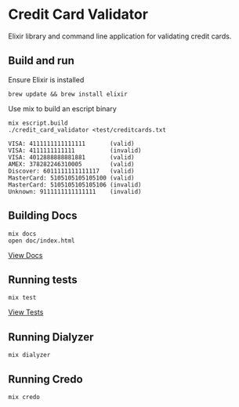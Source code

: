 # Credit Card Validator

Elixir library and command line application for validating credit cards.

## Build and run

Ensure Elixir is installed

```
brew update && brew install elixir
```

Use mix to build an escript binary

```
mix escript.build
./credit_card_validator <test/creditcards.txt

VISA: 4111111111111111       (valid)
VISA: 4111111111111          (invalid)
VISA: 4012888888881881       (valid)
AMEX: 378282246310005        (valid)
Discover: 6011111111111117   (valid)
MasterCard: 5105105105105100 (valid)
MasterCard: 5105105105105106 (invalid)
Unknown: 9111111111111111    (invalid)
```

## Building Docs

```
mix docs
open doc/index.html
```

[View Docs](./doc/index.html)

## Running tests

```
mix test
```

[View Tests](./test/credit_card_validator_test.exs)

## Running Dialyzer

```
mix dialyzer
```

## Running Credo

```
mix credo
```
